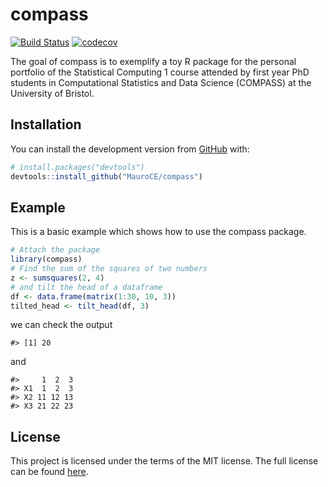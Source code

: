 
<!-- README.md is generated from README.Rmd. Please edit that file -->

# compass

<!-- badges: start -->

[![Build
Status](https://travis-ci.com/MauroCE/compass.svg?branch=master)](https://travis-ci.com/MauroCE/compass)
[![codecov](https://codecov.io/gh/MauroCE/compass/branch/master/graph/badge.svg)](https://codecov.io/gh/MauroCE/compass)
<!-- badges: end -->

The goal of compass is to exemplify a toy R package for the personal
portfolio of the Statistical Computing 1 course attended by first year
PhD students in Computational Statistics and Data Science (COMPASS) at
the University of Bristol.

## Installation

You can install the development version from
[GitHub](https://github.com/) with:

``` r
# install.packages("devtools")
devtools::install_github("MauroCE/compass")
```

## Example

This is a basic example which shows how to use the compass package.

``` r
# Attach the package
library(compass)
# Find the sum of the squares of two numbers
z <- sumsquares(2, 4)
# and tilt the head of a dataframe
df <- data.frame(matrix(1:30, 10, 3))
tilted_head <- tilt_head(df, 3)
```

we can check the output

    #> [1] 20

and

    #>     1  2  3
    #> X1  1  2  3
    #> X2 11 12 13
    #> X3 21 22 23

## License

This project is licensed under the terms of the MIT license. The full
license can be found [here](LICENSE.md).
